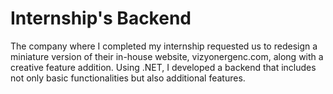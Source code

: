 # Internship's Backend
The company where I completed my internship requested us to redesign a miniature version of their in-house website, vizyonergenc.com, along with a creative feature addition. Using .NET, I developed a backend that includes not only basic functionalities but also additional features.
